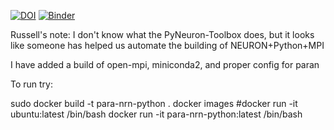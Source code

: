 [![DOI](https://zenodo.org/badge/doi/10.5281/zenodo.12576.png)](http://dx.doi.org/10.5281/zenodo.12576) [![Binder](http://mybinder.org/badge.svg)](http://mybinder.org/repo/ahwillia/PyNeuron-Toolbox)


Russell's note: I don't know what the PyNeuron-Toolbox does, but it looks like someone has helped us automate the building of NEURON+Python+MPI



I have added a build of open-mpi, miniconda2, and proper config for paran

To run try:

sudo docker build -t para-nrn-python .
docker images
#docker run -it ubuntu:latest /bin/bash
docker run -it para-nrn-python:latest /bin/bash